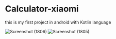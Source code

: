 # Calculator-xiaomi
this is my first project in android with Kotlin language

![Screenshot (1806)](https://user-images.githubusercontent.com/96149701/228530910-c733e71c-4019-441a-9bc7-bc18f56966ec.png)
![Screenshot (1805)](https://user-images.githubusercontent.com/96149701/228530941-31a029a1-e633-4245-8ad4-00ba1add456b.png)
